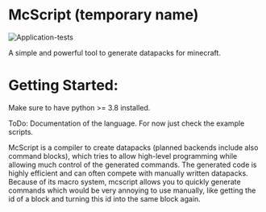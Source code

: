 # McScript (temporary name)

![Application-tests](https://github.com/Inky-developer/McScript/workflows/Python%20application/badge.svg)

A simple and powerful tool to generate datapacks for minecraft.

Getting Started:
================

Make sure to have python >= 3.8 installed.

ToDo: Documentation of the language. For now just check the example scripts.

McScript is a compiler to create datapacks (planned backends include also command blocks), which tries to allow high-level programming while allowing much control of the generated commands. The generated code is highly efficient and can often compete with manually written datapacks. Because of its macro system, mcscript allows you to quickly generate commands which would be very annoying to use manually, like getting the id of a block and turning this id into the same block again.
